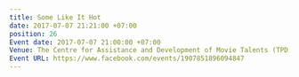 ```yaml
---
title: Some Like It Hot
date: 2017-07-07 21:21:00 +07:00
position: 26
Event date: 2017-07-07 21:00:00 +07:00
Venue: The Centre for Assistance and Development of Movie Talents (TPD)
Event URL: https://www.facebook.com/events/1907851896094847
---
```



